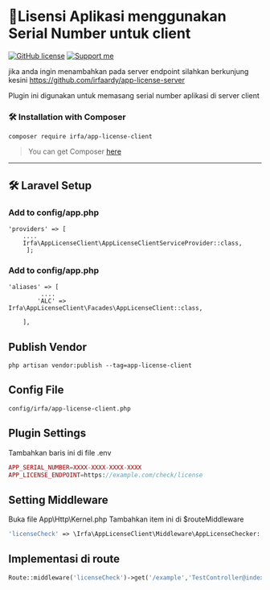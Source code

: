 
# 🚀Lisensi Aplikasi menggunakan Serial Number untuk client
[![GitHub license](https://img.shields.io/github/license/irfaardy/encrypt-file-laravel?style=flat-square)](https://github.com/irfaardy/encrypt-file-laravel/blob/master/LICENSE) [![Support me](https://img.shields.io/badge/Support-Buy%20me%20a%20coffee-yellow.svg?style=flat-square)](https://www.buymeacoffee.com/OBaAofN)

jika anda ingin menambahkan pada server endpoint silahkan berkunjung kesini https://github.com/irfaardy/app-license-server

<p>Plugin ini digunakan untuk memasang serial number aplikasi di server client<p>
<h3>🛠️ Installation with Composer </h3>


    composer require irfa/app-license-client

>You can get Composer [ here]( https://getcomposer.org/download/)

***


<h2>🛠️ Laravel Setup </h2>

<h3>Add to config/app.php</h3>

    'providers' => [
        ....
        Irfa\AppLicenseClient\AppLicenseClientServiceProvider::class,
         ];



<h3>Add to config/app.php</h3>

    'aliases' => [
             ....
            'ALC' => Irfa\AppLicenseClient\Facades\AppLicenseClient::class,
    
        ],

  <h2>Publish Vendor</h2>


    php artisan vendor:publish --tag=app-license-client

<h2>Config File</h2>

    config/irfa/app-license-client.php

<h2>Plugin Settings</h2>

Tambahkan baris ini di file .env


```php
APP_SERIAL_NUMBER=XXXX-XXXX-XXXX-XXXX
APP_LICENSE_ENDPOINT=https://example.com/check/license
```

<h2>Setting Middleware</h2>

Buka file App\Http\Kernel.php
Tambahkan item ini di $routeMiddleware 


```php
'licenseCheck' => \Irfa\AppLicenseClient\Middleware\AppLicenseChecker::class,
```

<h2>Implementasi di route</h2>

```php
Route::middleware('licenseCheck')->get('/example','TestController@index');
```

